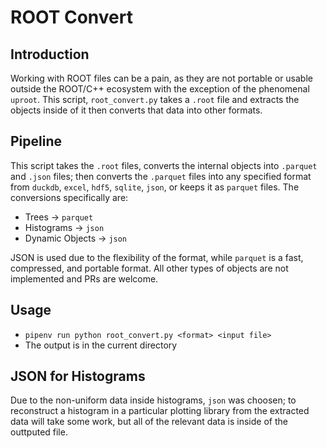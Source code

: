 # ROOT Convert
## Introduction
Working with ROOT files can be a pain, as they are not portable or usable outside the ROOT/C++ ecosystem with the exception of the phenomenal `uproot`. This script, `root_convert.py` takes a `.root` file and extracts the objects inside of it then converts that data into other formats.

## Pipeline
This script takes the `.root` files, converts the internal objects into `.parquet` and `.json` files; then converts the `.parquet` files into any specified format from `duckdb`, `excel`, `hdf5`, `sqlite`, `json`, or keeps it as `parquet` files. The conversions specifically are:
 - Trees -> `parquet`
 - Histograms -> `json`
 - Dynamic Objects -> `json`

JSON is used due to the flexibility of the format, while `parquet` is a fast, compressed, and portable format. All other types of objects are not implemented and PRs are welcome.

## Usage
- `pipenv run python root_convert.py <format> <input file>`
- The output is in the current directory

## JSON for Histograms
Due to the non-uniform data inside histograms, `json` was choosen; to reconstruct a histogram in a particular plotting library from the extracted data will take some work, but all of the relevant data is inside of the outtputed file.
